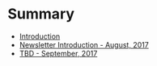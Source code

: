 # Summary

* [Introduction](README.md)
* [Newsletter Introduction - August, 2017](1-august-2017.md)
* [TBD - September, 2017](tbd-september-2017.md)


